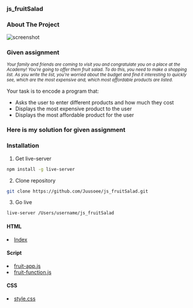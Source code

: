 ### js_fruitSalad

### About The Project
  
  ![screenshot](https://user-images.githubusercontent.com/74466178/135825801-ddf31f70-e91f-4d36-b115-5db5560c2c4b.png)

  <h3>Given assignment</h3
    
  <i><sup>Your family and friends are coming to visit you and congratulate you on a place at the Academy! You're going to offer them fruit salad. To do this, you need to make a shopping list. As you write the list, you're worried about the budget and find it interesting to quickly see, which are the most expensive and, which most affordable products are listed. </sup></i>
  
  <p>Your task is to encode a program that:</p>
  <ul>
   <li>Asks the user to enter different products and how much they cost</li>
    <li>Displays the most expensive product to the user</li>
    <li>Displays the most affordable product for the user</li>
  </ul>
  
  
  ### Here is my solution for given assignment

  ### Installation
  
  1. Get live-server
  
  ```sh
  npm install -g live-server
  ```
  2. Clone repository
  ```sh
  git clone https://github.com/Juusoee/js_fruitSalad.git
  ```
  3. Go live 
  ```sh 
  live-server /Users/username/js_fruitSalad
  ```
  
  
  
  <h4>HTML</h4>
<li> <a href="https://github.com/Juusoee/js_fruitSalad/blob/master/index.html">Index</a></li>

  
  <h4>Script</h4>
<li> <a href="https://github.com/Juusoee/js_fruitSalad/blob/master/script/fruit-app.js">fruit-app.js</a></li>
<li> <a href="https://github.com/Juusoee/js_fruitSalad/blob/master/script/fruit-functions.js">fruit-function.js</a></li>
 
  
  <h4>CSS</h4>
<li><a href="https://github.com/Juusoee/js_fruitSalad/blob/master/css/style.css">style.css</a></li>


 
 
